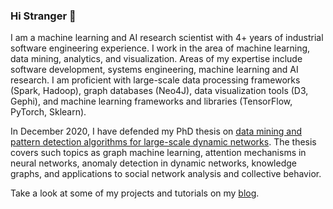 ### Hi Stranger 👋


I am a machine learning and AI research scientist with 4+ years of industrial software engineering experience. I work in the area of machine learning, data mining, analytics, and visualization. Areas of my expertise include software development, systems engineering, machine learning and AI research. I am proficient with large-scale data processing frameworks (Spark, Hadoop), graph databases (Neo4J), data visualization tools (D3, Gephi), and machine learning frameworks and libraries (TensorFlow, PyTorch, Sklearn).

In December 2020, I have defended my PhD thesis on [data mining and pattern detection algorithms for large-scale dynamic networks](https://infoscience.epfl.ch/record/282196?ln=en). The thesis covers such topics as graph machine learning, attention mechanisms in neural networks, anomaly detection in dynamic networks, knowledge graphs, and applications to social network analysis and collective behavior.

Take a look at some of my projects and tutorials on my [blog](https://blog.miz.space).

